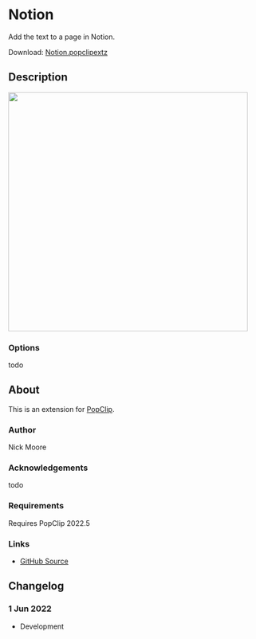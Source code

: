 # Notion

Add the text to a page in Notion.

Download: [Notion.popclipextz](https://github.com/pilotmoon/PopClip-Extensions/raw/master/extensions/Notion.popclipextz)

## Description

<img src="https://raw.githubusercontent.com/pilotmoon/PopClip-Extensions/master/source/Notion.popclipext/Notion-demo.gif" width="480px">

### Options

todo

## About

This is an extension for [PopClip](https://pilotmoon.com/popclip/).

### Author

Nick Moore

### Acknowledgements

todo

### Requirements

Requires PopClip 2022.5

### Links

<!-- * [Forum Topic](#) -->
* [GitHub Source](https://github.com/pilotmoon/PopClip-Extensions/tree/master/source/Notion.popclipext)
  
## Changelog

### 1 Jun 2022

* Development
